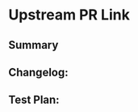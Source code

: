 <!-- !!!!FILLING OUT THIS TEMPLATE COMPLETELY AND WITH GOOD QUALITY IS MANDATORY!!!! -->

<!-- Thanks for submitting a pull request! We appreciate you spending the time to work on these changes. Please provide enough information so that others can review your pull request. The three fields below are mandatory. -->

# Upstream PR Link
<!-- For the Expensify fork of React-Native, every PR should also be made to the upstream source of React-Native. Provide a link to that PR here. If there is no upstream PR, write a good and detailed explanation of why. -->

## Summary

<!-- Explain the **motivation** for making this change. What existing problem does the pull request solve? -->

## Changelog:

<!-- Help reviewers and the release process by writing your own changelog entry.

Pick one each for the category and type tags:

[ANDROID|GENERAL|IOS|INTERNAL] [BREAKING|ADDED|CHANGED|DEPRECATED|REMOVED|FIXED|SECURITY] - Message

For more details, see:
https://reactnative.dev/contributing/changelogs-in-pull-requests
-->

## Test Plan:

<!-- Demonstrate the code is solid. Example: The exact commands you ran and their output, screenshots / videos if the pull request changes the user interface. -->
